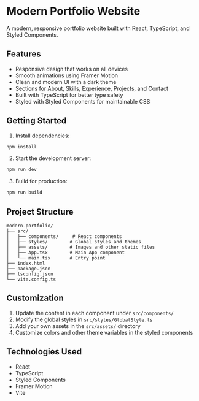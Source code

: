 # Modern Portfolio Website

A modern, responsive portfolio website built with React, TypeScript, and Styled Components.

## Features

- Responsive design that works on all devices
- Smooth animations using Framer Motion
- Clean and modern UI with a dark theme
- Sections for About, Skills, Experience, Projects, and Contact
- Built with TypeScript for better type safety
- Styled with Styled Components for maintainable CSS

## Getting Started

1. Install dependencies:
```bash
npm install
```

2. Start the development server:
```bash
npm run dev
```

3. Build for production:
```bash
npm run build
```

## Project Structure

```
modern-portfolio/
├── src/
│   ├── components/     # React components
│   ├── styles/        # Global styles and themes
│   ├── assets/        # Images and other static files
│   ├── App.tsx        # Main App component
│   └── main.tsx       # Entry point
├── index.html
├── package.json
├── tsconfig.json
└── vite.config.ts
```

## Customization

1. Update the content in each component under `src/components/`
2. Modify the global styles in `src/styles/GlobalStyle.ts`
3. Add your own assets in the `src/assets/` directory
4. Customize colors and other theme variables in the styled components

## Technologies Used

- React
- TypeScript
- Styled Components
- Framer Motion
- Vite
